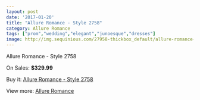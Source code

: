 ```yaml
---
layout: post
date: '2017-01-20'
title: "Allure Romance - Style 2758"
category: Allure Romance
tags: ["prom","wedding","elegant","junoesque","dresses"]
image: http://img.sequinious.com/27958-thickbox_default/allure-romance-style-2758.jpg
---
```

Allure Romance - Style 2758

On Sales: **$329.99**
<a href="https://www.sequinious.com/allure-romance/10929-allure-romance-style-2758.html"><amp-img layout="responsive" width="600" height="600" src="//img.sequinious.com/27958-thickbox_default/allure-romance-style-2758.jpg" alt="Allure Romance - Style 2758 0" /></a>
<a href="https://www.sequinious.com/allure-romance/10929-allure-romance-style-2758.html"><amp-img layout="responsive" width="600" height="600" src="//img.sequinious.com/27960-thickbox_default/allure-romance-style-2758.jpg" alt="Allure Romance - Style 2758 1" /></a>
<a href="https://www.sequinious.com/allure-romance/10929-allure-romance-style-2758.html"><amp-img layout="responsive" width="600" height="600" src="//img.sequinious.com/27959-thickbox_default/allure-romance-style-2758.jpg" alt="Allure Romance - Style 2758 2" /></a>

Buy it: [Allure Romance - Style 2758](https://www.sequinious.com/allure-romance/10929-allure-romance-style-2758.html "Allure Romance - Style 2758")

View more: [Allure Romance](https://www.sequinious.com/81-Allure-Romance "Allure Romance")